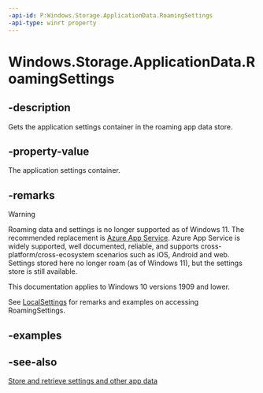 ```yaml
---
-api-id: P:Windows.Storage.ApplicationData.RoamingSettings
-api-type: winrt property
---
```


<!-- Property syntax
public Windows.Storage.ApplicationDataContainer RoamingSettings { get; }
-->

# Windows.Storage.ApplicationData.RoamingSettings

## -description

Gets the application settings container in the roaming app data store.

## -property-value

The application settings container.

## -remarks

> [!WARNING]
> Roaming data and settings is no longer supported as of Windows 11. The recommended replacement is [Azure App Service](/azure/app-service/). Azure App Service is widely supported, well documented, reliable, and supports cross-platform/cross-ecosystem scenarios such as iOS, Android and web. Settings stored here no longer roam (as of Windows 11), but the settings store is still available.
> 
> This documentation applies to Windows 10 versions 1909 and lower.

See [LocalSettings](applicationdata_localsettings.md) for remarks and examples on accessing RoamingSettings.

## -examples

## -see-also

[Store and retrieve settings and other app data](/windows/uwp/app-settings/store-and-retrieve-app-data)
